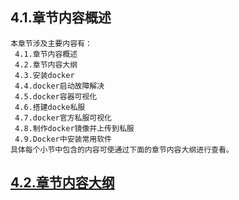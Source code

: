 
## 4.1.章节内容概述
    本章节涉及主要内容有：
     4.1.章节内容概述
     4.2.章节内容大纲
     4.3.安装docker
     4.4.docker启动故障解决
     4.5.docker容器可视化
     4.6.搭建docke私服
     4.7.docker官方私服可视化
     4.8.制作docker镜像并上传到私服
     4.9.Docker中安装常用软件
	具体每个小节中包含的内容可使通过下面的章节内容大纲进行查看。

## <a href="/enhance/markmap/environment/centos/centos7/chapter/centos7-outline5-chapter4.html" target="_blank">4.2.章节内容大纲</a>

<Markmap localtion="/enhance/markmap/environment/centos/centos7/chapter/centos7-outline5-chapter4.html" height="500rem"/>


